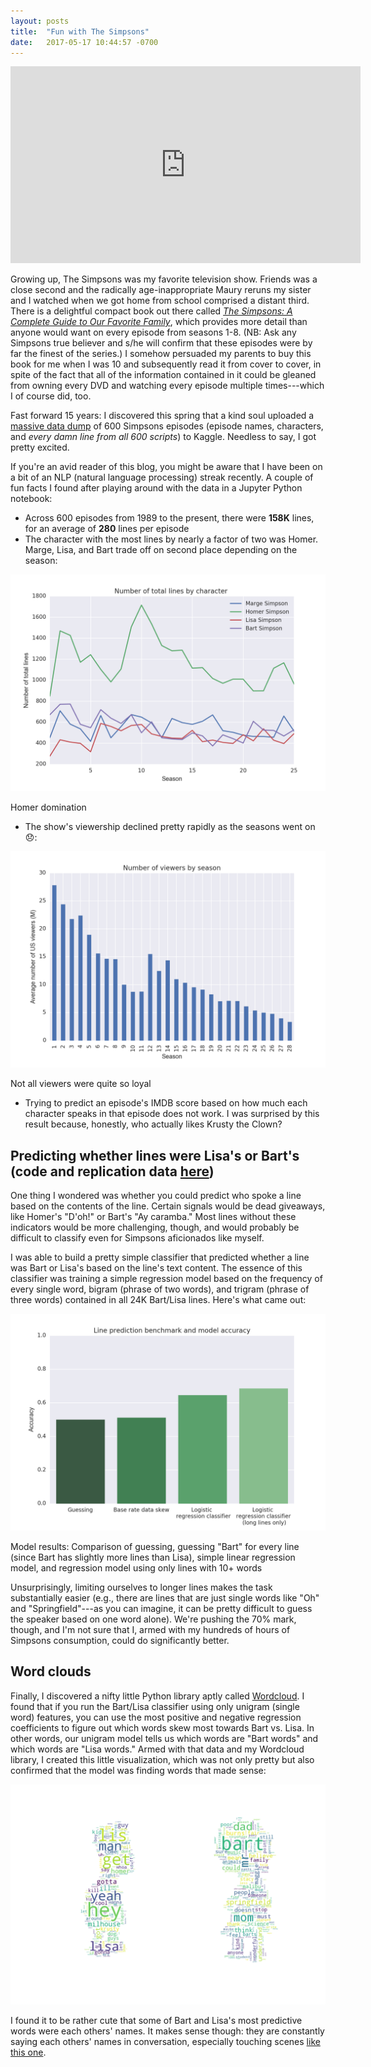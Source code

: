 ```yaml
---
layout: posts
title:  "Fun with The Simpsons"
date:   2017-05-17 10:44:57 -0700
---
```


<iframe width="560" height="315" src="https://www.youtube.com/embed/SR8WWFzrZAg" frameborder="0" allowfullscreen></iframe>

Growing up, The Simpsons was my favorite television show. Friends was a close second and the radically age-inappropriate Maury reruns my sister and I watched when we got home from school comprised a distant third. There is a delightful compact book out there called [_The Simpsons: A Complete Guide to Our Favorite Family_](https://www.amazon.com/Simpsons-Complete-Guide-Favorite-Family/dp/0060952520), which provides more detail than anyone would want on every episode from seasons 1-8. (NB: Ask any Simpsons true believer and s/he will confirm that these episodes were by far the finest of the series.) I somehow persuaded my parents to buy this book for me when I was 10 and subsequently read it from cover to cover, in spite of the fact that all of the information contained in it could be gleaned from owning every DVD and watching every episode multiple times---which I of course did, too.

Fast forward 15 years: I discovered this spring that a kind soul uploaded a [massive data dump](https://www.kaggle.com/wcukierski/the-simpsons-by-the-data) of 600 Simpsons episodes (episode names, characters, and _every damn line from all 600 scripts_) to Kaggle. Needless to say, I got pretty excited. <!--more--> 

If you're an avid reader of this blog, you might be aware that I have been on a bit of an NLP (natural language processing) streak recently. A couple of fun facts I found after playing around with the data in a Jupyter Python notebook:

* Across 600 episodes from 1989 to the present, there were __158K__ lines, for an average of __280__ lines per episode
* The character with the most lines by nearly a factor of two was Homer. Marge, Lisa, and Bart trade off on second place depending on the season:

<img class='inline-image' src='/assets/simpsons/total_lines_by_character.png'/>
<p class="caption">Homer domination</p>

* The show's viewership declined pretty rapidly as the seasons went on 😞:

<img class='inline-image' src='/assets/simpsons/viewers_by_season.png'/>
<p class="caption">Not all viewers were quite so loyal</p>

* Trying to predict an episode's IMDB score based on how much each character speaks in that episode does not work. I was surprised by this result because, honestly, who actually likes Krusty the Clown?

## Predicting whether lines were Lisa's or Bart's (code and replication data [here](https://github.com/davidjwiner/simpsons_analysis/blob/master/simpsons_analysis.ipynb))

One thing I wondered was whether you could predict who spoke a line based on the contents of the line. Certain signals would be dead giveaways, like Homer's "D'oh!" or Bart's "Ay caramba." Most lines without these indicators would be more challenging, though, and would probably be difficult to classify even for Simpsons aficionados like myself.

I was able to build a pretty simple classifier that predicted whether a line was Bart or Lisa's based on the line's text content. The essence of this classifier was training a simple regression model based on the frequency of every single word, bigram (phrase of two words), and trigram (phrase of three words) contained in all 24K Bart/Lisa lines. Here's what came out:

<img class='inline-image' src='/assets/simpsons/line_prediction_model_accuracy.png'/>
<p class="caption">Model results: Comparison of guessing, guessing "Bart" for every line (since Bart has slightly more lines than Lisa), simple linear regression model, and regression model using only lines with 10+ words</p>

Unsurprisingly, limiting ourselves to longer lines makes the task substantially easier (e.g., there are lines that are just single words like "Oh" and "Springfield"---as you can imagine, it can be pretty difficult to guess the speaker based on one word alone). We're pushing the 70% mark, though, and I'm not sure that I, armed with my hundreds of hours of Simpsons consumption, could do significantly better.

## Word clouds

Finally, I discovered a nifty little Python library aptly called [Wordcloud](https://github.com/amueller/word_cloud). I found that if you run the Bart/Lisa classifier using only unigram (single word) features, you can use the most positive and negative regression coefficients to figure out which words skew most towards Bart vs. Lisa. In other words, our unigram model tells us which words are "Bart words" and which words are "Lisa words." Armed with that data and my Wordcloud library, I created this little visualization, which was not only pretty but also confirmed that the model was finding words that made sense:

<img class='big-inline-image' src='/assets/simpsons/bart_lisa_final_word_cloud.png'/>

I found it to be rather cute that some of Bart and Lisa's most predictive words were each others' names. It makes sense though: they are constantly saying each others' names in conversation, especially touching scenes [like this one](https://www.youtube.com/watch?v=WR82RTVIl9Y).
